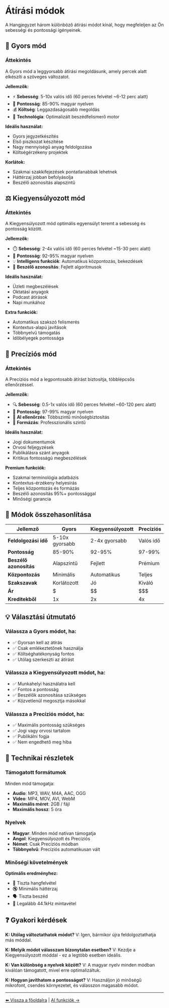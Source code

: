 # Átírási módok

A Hangjegyzet három különböző átírási módot kínál, hogy megfeleljen az Ön sebességi és pontossági igényeinek.

## 🚀 Gyors mód

### Áttekintés
A Gyors mód a leggyorsabb átírási megoldásunk, amely percek alatt elkészíti a szöveges változatot.

**Jellemzők:**
- ⚡ **Sebesség**: 5-10x valós idő (60 perces felvétel ~6-12 perc alatt)
- 🎯 **Pontosság**: 85-90% magyar nyelven
- 💰 **Költség**: Leggazdaságosabb megoldás
- 🔧 **Technológia**: Optimalizált beszédfelismerő motor

**Ideális használat:**
- Gyors jegyzetkészítés
- Első piszkozat készítése
- Nagy mennyiségű anyag feldolgozása
- Költségérzékeny projektek

**Korlátok:**
- Szakmai szakkifejezések pontatlanabbak lehetnek
- Háttérzaj jobban befolyásolja
- Beszélő azonosítás alapszintű

## ⚖️ Kiegyensúlyozott mód

### Áttekintés
A Kiegyensúlyozott mód optimális egyensúlyt teremt a sebesség és pontosság között.

**Jellemzők:**
- ⏱️ **Sebesség**: 2-4x valós idő (60 perces felvétel ~15-30 perc alatt)
- 🎯 **Pontosság**: 92-95% magyar nyelven
- 💡 **Intelligens funkciók**: Automatikus központozás, bekezdések
- 👥 **Beszélő azonosítás**: Fejlett algoritmusok

**Ideális használat:**
- Üzleti megbeszélések
- Oktatási anyagok
- Podcast átírások
- Napi munkához

**Extra funkciók:**
- Automatikus szakszó felismerés
- Kontextus-alapú javítások
- Többnyelvű támogatás
- Időbélyegek pontossága

## 🎯 Precíziós mód

### Áttekintés
A Precíziós mód a legpontosabb átírást biztosítja, többlépcsős ellenőrzéssel.

**Jellemzők:**
- 🔍 **Sebesség**: 0.5-1x valós idő (60 perces felvétel ~60-120 perc alatt)
- 🎯 **Pontosság**: 97-99% magyar nyelven
- 🧠 **AI ellenőrzés**: Többszintű minőségbiztosítás
- 📝 **Formázás**: Professzionális szintű

**Ideális használat:**
- Jogi dokumentumok
- Orvosi feljegyzések
- Publikálásra szánt anyagok
- Kritikus fontosságú megbeszélések

**Premium funkciók:**
- Szakmai terminológia adatbázis
- Kontextus-érzékeny helyesírás
- Teljes központozás és formázás
- Beszélő azonosítás 95%+ pontossággal
- Minőségi garancia

## 🔄 Módok összehasonlítása

| Jellemző | Gyors | Kiegyensúlyozott | Precíziós |
|----------|-------|------------------|-----------|
| **Feldolgozási idő** | 5-10x gyorsabb | 2-4x gyorsabb | Valós idő |
| **Pontosság** | 85-90% | 92-95% | 97-99% |
| **Beszélő azonosítás** | Alapszintű | Fejlett | Prémium |
| **Központozás** | Minimális | Automatikus | Teljes |
| **Szakszavak** | Korlátozott | Jó | Kiváló |
| **Ár** | $ | $$ | $$$ |
| **Kreditekből** | 1x | 2x | 4x |

## 💡 Választási útmutató

### Válassza a Gyors módot, ha:
- ✅ Gyorsan kell az átírás
- ✅ Csak emlékeztetőnek használja
- ✅ Költséghatékonyság fontos
- ✅ Utólag szerkeszti az átírást

### Válassza a Kiegyensúlyozott módot, ha:
- ✅ Munkahelyi használatra kell
- ✅ Fontos a pontosság
- ✅ Beszélők azonosítása szükséges
- ✅ Közvetlenül megosztja másokkal

### Válassza a Precíziós módot, ha:
- ✅ Maximális pontosság szükséges
- ✅ Jogi vagy orvosi tartalom
- ✅ Publikálni fogja
- ✅ Nem engedhető meg hiba

## 🔧 Technikai részletek

### Támogatott formátumok
Minden mód támogatja:
- **Audio**: MP3, WAV, M4A, AAC, OGG
- **Video**: MP4, MOV, AVI, WebM
- **Maximális méret**: 2GB / fájl
- **Maximális hossz**: 5 óra

### Nyelvek
- **Magyar**: Minden mód natívan támogatja
- **Angol**: Kiegyensúlyozott és Precíziós
- **Német**: Csak Precíziós módban
- **Többnyelvű**: Precíziós automatikusan vált

### Minőségi követelmények
**Optimális eredményhez:**
- 🎤 Tiszta hangfelvétel
- 🔇 Minimális háttérzaj
- 🗣️ Tiszta beszéd
- 📱 Legalább 44.1kHz mintavétel

## ❓ Gyakori kérdések

**K: Utólag változtathatok módot?**
V: Igen, bármikor újra feldolgoztathatja más móddal.

**K: Melyik módot válasszam bizonytalan esetben?**
V: Kezdje a Kiegyensúlyozott móddal - ez a legtöbb esetben ideális.

**K: Van különbség a nyelvek között?**
V: A magyar nyelv minden módban kiválóan támogatott, mivel erre optimalizáltuk.

**K: Hogyan javíthatom a pontosságot?**
V: Használjon jó minőségű mikrofont, csendes környezetet, és válasszon magasabb módot.

---

[⬅️ Vissza a főoldalra](/) | [AI funkciók →](/docs/ai-summaries)
